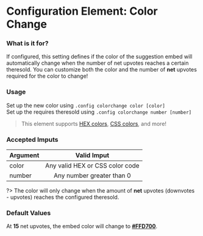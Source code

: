 # Configuration Element: Color Change

### What is it for?
If configured, this setting defines if the color of the suggestion embed will automatically change when the number of net upvotes reaches a certain theresold. You can customize both the color and the number of **net** upvotes required for the color to change! 

### Usage
Set up the new color using `.config colorchange color [color]`\
Set up the requires theresold using `.config colorchange number [number]`

> This element supports [HEX colors](https://www.w3schools.com/colors/colors_picker.asp), [CSS colors](https://www.w3schools.com/colors/colors_w3css.asp), and more!

### Accepted Imputs
| Argument        | Valid Imput                       |
|-----------------|:---------------------------------:|
| color           | Any valid HEX or CSS color code   |
| number          | Any number greater than 0         |


?> The color will only change when the amount of **net** upvotes (downvotes - upvotes) reaches the configured theresold.

### Default Values
At **15** net upvotes, the embed color will change to [**#FFD700**](https://cdn.discordapp.com/attachments/650509356013715477/832271103966969926/background-FFD700.png?size=512).
